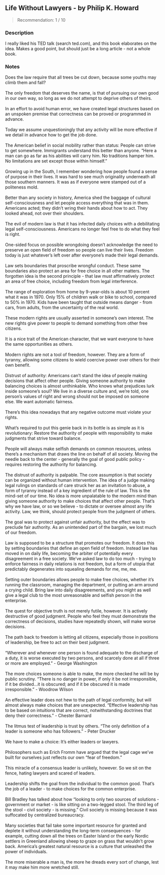 ## Life Without Lawyers - by Philip K. Howard
> Recommendation: 1 / 10
    
### Description
I really liked his TED talk (search ted.com), and this book elaborates on the idea. Makes a good point, but should just be a long article - not a whole book.
    
### Notes
Does the law require that all trees be cut down, because some youths may climb them and fall?<br>
<br>
The only freedom that deserves the name, is that of pursuing our own good in our own way, so long as we do not attempt to deprive others of theirs.<br>
<br>
In an effort to avoid human error, we have created legal structures based on an unspoken premise that correctness can be proved or programmed in advance.<br>
<br>
Today we assume unquestioningly that any activity will be more effective if we detail in advance how to get the job done.<br>
<br>
The American belief in social mobility rather than status: People can strive to get somewhere. Immigrants understand this better than anyone. “Here a man can go as far as his abilities will carry him. No traditions hamper him. No limitations are set except those within himself.”<br>
<br>
Growing up in the South, I remember wondering how people found a sense of purpose in their lives. It was hard to see much originality underneath all those southern manners. It was as if everyone were stamped out of a politeness mold.<br>
<br>
Better than any society in history, America shed the baggage of cultural self-consciousness and let people access everything that was in them. Americans acted; they didn’t wring their hands about how to act. They looked ahead, not over their shoulders.<br>
<br>
The evil of modern law is that it has infected daily choices with a debilitating legal self-consciousness. Americans no longer feel free to do what they feel is right.<br>
<br>
One-sided focus on possible wrongdoing doesn’t acknowledge the need to preserve an open field of freedom so people can live their lives. Freedom today is just whatever’s left over after everyone’s made their legal demands.<br>
<br>
Law sets boundaries that proscribe wrongful conduct. These same boundaries also protect an area for free choice in all other matters. The forgotten idea is the second principle - that law must affirmatively protect an area of free choice, including freedom from legal interference.<br>
<br>
The range of exploration from home by 9-year-olds is about 10 percent what it was in 1970. Only 15% of children walk or bike to school, compared to 50% in 1970. Kids have been taught that outside means danger - from cars, from adults, from the uncertainty of the real world.<br>
<br>
These modern rights are usually asserted in someone’s own interest. The new rights give power to people to demand something from other free citizens.<br>
<br>
It is a nice trait of the American character, that we want everyone to have the same opportunities as others.<br>
<br>
Modern rights are not a tool of freedom, however. They are a form of tyranny, allowing some citizens to wield coercive power over others for their own benefit.<br>
<br>
Distrust of authority: Americans can’t stand the idea of people making decisions that affect other people. Giving someone authority to make balancing choices is almost unthinkable. Who knows what prejudices lurk inside someone’s soul? We live in a diverse culture and, we’re told, one person’s values of right and wrong should not be imposed on someone else. We want automatic fairness.<br>
<br>
There’s this idea nowadays that any negative outcome must violate your rights.<br>
<br>
What’s required to put this genie back in its bottle is as simple as it is revolutionary: Restore the authority of people with responsibility to make judgments that strive toward balance.<br>
<br>
People will always make selfish demands on common resources, unless there’s a mechanism that draws the line on behalf of all society. Moving the needle back to the center - generally the goal of good public policy - requires restoring the authority for balancing.<br>
<br>
The distrust of authority is palpable. The core assumption is that society can be organized without human intervention. The idea of a judge making legal rulings on standards of care struck her as an invitation to abuse, a form of tyranny instead of a key ingredient of the rule of law. This is the mind-set of our time. No idea is more unpalatable to the modern mind than giving someone authority to make choices that affect other people. That’s why we have law, or so we believe - to dictate or oversee almost any life activity. Law, we think, should protect people from the judgment of others.<br>
<br>
The goal was to protect against unfair authority, but the effect was to preclude fair authority. As an unintended part of the bargain, we lost much of our freedom.<br>
<br>
Law is supposed to be a structure that promotes our freedom. It does this by setting boundaries that define an open field of freedom. Instead law has moved in on daily life, becoming the arbiter of potentially every disagreement in a free society. We’ve asked law to do too much - trying to enforce fairness in daily relations is not freedom, but a form of utopia that predictably degenerates into squealing demands for me, me, me.<br>
<br>
Setting outer boundaries allows people to make free choices, whether it’s running the classroom, managing the department, or putting an arm around a crying child. Bring law into daily disagreements, and you might as well give a legal club to the most unreasonable and selfish person in the enterprise.<br>
<br>
The quest for objective truth is not merely futile, however. It is actively destructive of good judgment. People who feel they must demonstrate the correctness of decisions, studies have repeatedly shown, will make worse decisions.<br>
<br>
The path back to freedom is letting all citizens, especially those in positions of leadership, be free to act on their best judgment.<br>
<br>
“Wherever and whenever one person is found adequate to the discharge of a duty, it is worse executed by two persons, and scarcely done at all if three or more are employed.” - George Washington<br>
<br>
The more choices someone is able to make, the more checked he will be by public scrutiny. “There is no danger in power, if only it be not irresponsible, if it be divided…it is obscured; and if it be obscured it is made irresponsible.” - Woodrow Wilson<br>
<br>
An effective leader does not hew to the path of legal conformity, but will almost always make choices that are unexpected. “Effective leadership has to be based on intuitions that are correct, notwithstanding doctrines that deny their correctness.” - Chester Barnard<br>
<br>
The litmus test of leadership is trust by others. “The only definition of a leader is someone who has followers.” - Peter Drucker<br>
<br>
We have to make a choice: It’s either leaders or lawyers.<br>
<br>
Philosophers such as Erich Fromm have argued that the legal cage we’ve built for ourselves just reflects our own “fear of freedom.”<br>
<br>
This miracle of a consensus leader is unlikely, however. So we sit on the fence, hating lawyers and scared of leaders.<br>
<br>
Leadership shifts the goal from the individual to the common good. That’s the job of a leader - to make choices for the common enterprise.<br>
<br>
Bill Bradley has talked about how “looking to only two sources of solutions - government or market - is like sitting on a two-legged stool. The third leg of the stool - civil society - is missing.” Civil society is missing because it was suffocated by centralized bureaucracy.<br>
<br>
Many societies that fail take some important resource for granted and deplete it without understanding the long-term consequences - for example, cutting down all the trees on Easter Island or the early Nordic settlers in Greenland allowing sheep to graze on grass that wouldn’t grow back. America’s greatest natural resource is a culture that unleashed the power of individuals.<br>
<br>
The more miserable a man is, the more he dreads every sort of change, lest it may make him more wretched still.
